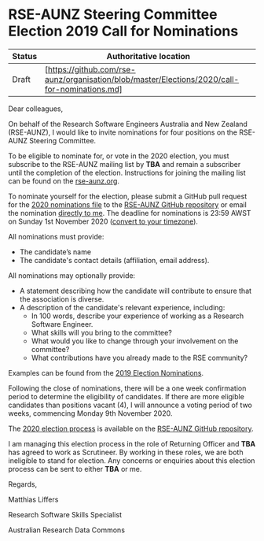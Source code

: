 # RSE-AUNZ Steering Committee Election 2019 Call for Nominations

| Status | Authoritative location |
| --- | --- |
| Draft | [https://github.com/rse-aunz/organisation/blob/master/Elections/2020/call-for-nominations.md] |

Dear colleagues,

On behalf of the Research Software Engineers Australia and New Zealand (RSE-AUNZ), I would like to invite nominations for four positions on the RSE-AUNZ Steering Committee.

To be eligible to nominate for, or vote in the 2020 election, you must subscribe to the RSE-AUNZ mailing list by **TBA** and remain a subscriber until the completion of the election. Instructions for joining the mailing list can be found on the [rse-aunz.org](https://rse-aunz.org/).

To nominate yourself for the election, please submit a GitHub pull request for the [2020 nominations file](https://github.com/rse-aunz/organisation/blob/master/Elections/2020/nominations.md) to the [RSE-AUNZ GitHub repository](https://github.com/rse-aunz/organization) or email the nomination [directly to me](mailto:matthias.liffers@ardc.edu.au). The deadline for nominations is 23:59 AWST on Sunday 1st November 2020 ([convert to your timezone]((https://www.timeanddate.com/worldclock/fixedtime.html?continent=australasia&sort=1&p1=196&iso=20190915T2359&msg=RSE-AUNZ%20Nominations%20Deadline))).

All nominations must provide:
* The candidate’s name
* The candidate's contact details (affiliation, email address).

All nominations may optionally provide:
* A statement describing how the candidate will contribute to ensure that the association is diverse.
* A description of the candidate's relevant experience, including:
   * In 100 words, describe your experience of working as a Research Software Engineer.
   * What skills will you bring to the committee?
   * What would you like to change through your involvement on the committee?
   * What contributions have you already made to the RSE community?

Examples can be found from the [2019 Election Nominations](https://github.com/rse-aunz/organisation/blob/master/Elections/2019/nominations.md).

Following the close of nominations, there will be a one week confirmation period to determine the eligibility of candidates. If there are more eligible candidates than positions vacant (4), I will announce a voting period of two weeks, commencing Monday 9th November 2020.

The [2020 election process](https://github.com/rse-aunz/organisation/blob/master/Elections/2020/process.md) is available on the [RSE-AUNZ GitHub repository](https://github.com/rse-aunz/organisation/Election/).

I am managing this election process in the role of Returning Officer and **TBA** has agreed to work as Scrutineer. By working in these roles, we are both ineligible to stand for election. Any concerns or enquiries about this election process can be sent to either **TBA** or me.

Regards,

Matthias Liffers

Research Software Skills Specialist

Australian Research Data Commons
